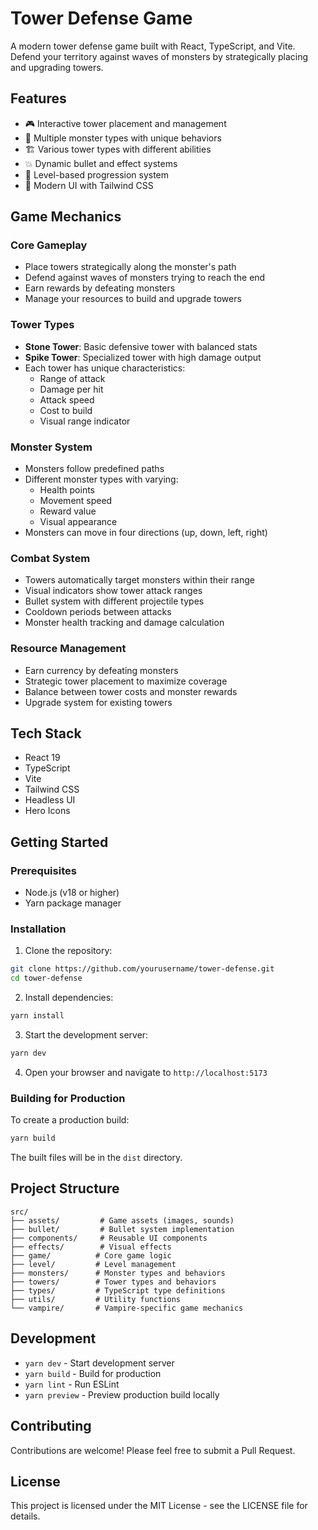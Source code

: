 # Tower Defense Game

A modern tower defense game built with React, TypeScript, and Vite. Defend your territory against waves of monsters by strategically placing and upgrading towers.

## Features

- 🎮 Interactive tower placement and management
- 🐉 Multiple monster types with unique behaviors
- 🏗️ Various tower types with different abilities
- 💥 Dynamic bullet and effect systems
- 🎯 Level-based progression system
- 🎨 Modern UI with Tailwind CSS

## Game Mechanics

### Core Gameplay

- Place towers strategically along the monster's path
- Defend against waves of monsters trying to reach the end
- Earn rewards by defeating monsters
- Manage your resources to build and upgrade towers

### Tower Types

- **Stone Tower**: Basic defensive tower with balanced stats
- **Spike Tower**: Specialized tower with high damage output
- Each tower has unique characteristics:
  - Range of attack
  - Damage per hit
  - Attack speed
  - Cost to build
  - Visual range indicator

### Monster System

- Monsters follow predefined paths
- Different monster types with varying:
  - Health points
  - Movement speed
  - Reward value
  - Visual appearance
- Monsters can move in four directions (up, down, left, right)

### Combat System

- Towers automatically target monsters within their range
- Visual indicators show tower attack ranges
- Bullet system with different projectile types
- Cooldown periods between attacks
- Monster health tracking and damage calculation

### Resource Management

- Earn currency by defeating monsters
- Strategic tower placement to maximize coverage
- Balance between tower costs and monster rewards
- Upgrade system for existing towers

## Tech Stack

- React 19
- TypeScript
- Vite
- Tailwind CSS
- Headless UI
- Hero Icons

## Getting Started

### Prerequisites

- Node.js (v18 or higher)
- Yarn package manager

### Installation

1. Clone the repository:

```bash
git clone https://github.com/yourusername/tower-defense.git
cd tower-defense
```

2. Install dependencies:

```bash
yarn install
```

3. Start the development server:

```bash
yarn dev
```

4. Open your browser and navigate to `http://localhost:5173`

### Building for Production

To create a production build:

```bash
yarn build
```

The built files will be in the `dist` directory.

## Project Structure

```
src/
├── assets/         # Game assets (images, sounds)
├── bullet/         # Bullet system implementation
├── components/     # Reusable UI components
├── effects/        # Visual effects
├── game/          # Core game logic
├── level/         # Level management
├── monsters/      # Monster types and behaviors
├── towers/        # Tower types and behaviors
├── types/         # TypeScript type definitions
├── utils/         # Utility functions
└── vampire/       # Vampire-specific game mechanics
```

## Development

- `yarn dev` - Start development server
- `yarn build` - Build for production
- `yarn lint` - Run ESLint
- `yarn preview` - Preview production build locally

## Contributing

Contributions are welcome! Please feel free to submit a Pull Request.

## License

This project is licensed under the MIT License - see the LICENSE file for details.
